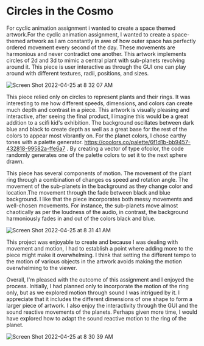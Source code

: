 # Circles in the Cosmo
 


For cyclic animation assignment i wanted to create a space themed artwork.For the cyclic animation assignment, I wanted to create a space-themed artwork as I am constantly in awe of how outer space has perfectly ordered movement every second of the day. These movements are harmonious and never contradict one another.  This artwork implements circles of 2d and 3d to mimic a central plant with sub-planets revolving around it. This piece is user interactive as through the GUI one can play around with different textures, radii, positions, and sizes. 

![Screen Shot 2022-04-25 at 8 32 07 AM](https://user-images.githubusercontent.com/102983688/165021456-a2b07282-c128-4600-9f62-1484c256dcbe.png)


This piece relied only on circles to represent plants and their rings. It was interesting to me how different speeds, dimensions, and colors can create much depth and contrast in a piece. This artwork is visually pleasing and interactive, after seeing the final product, I imagine this would be a great addition to a scifi kid's exhibition. The background oscillates between dark blue and black to create depth as well as a great base for the rest of the colors to appear most vibrantly on. For the planet colors, I chose earthy tones with a palette generator. https://coolors.co/palette/6f1d1b-bb9457-432818-99582a-ffe6a7 . By creating a vector of type ofcolor, the code randomly generates one of the palette colors to set it to the next sphere drawn.

This piece has several components of motion. The movement of the plant ring through a combination of changes os speed and rotation angle. The movement of the sub-planets in the background as they change color and location.The movement through the fade between black and blue background. I like that the piece incorporates both messy movements and well-chosen movements. For instance, the sub-planets move almost chaotically as per the loudness of the audio, in contrast, the background harmoniously fades in and out of the colors black and blue. 

![Screen Shot 2022-04-25 at 8 31 41 AM](https://user-images.githubusercontent.com/102983688/165021462-a97b9115-b714-41f4-9f77-4cf4e9fcf87e.png)

This project was enjoyable to create and because I was dealing with movement and motion, I had to establish a point where adding more to the piece might make it overwhelming. I think that setting the different tempo to the motion of various objects in the artwork avoids making the motion overwhelming to the viewer. 

Overall, I'm pleased with the outcome of this assignment and I enjoyed the process. Initially, I had planned only to incorporate the motion of the ring only, but as we explored motion through sound I was intrigued by it. I appreciate that it includes the different dimensions of one shape to form a larger piece of artwork. I also enjoy the interactivity through the GUI and the sound reactive movements of the planets. Perhaps given more time, I would have explored how to adapt the sound reactive motion to the ring of the planet.

![Screen Shot 2022-04-25 at 8 30 39 AM](https://user-images.githubusercontent.com/102983688/165021467-78490d98-b000-47f6-ae59-3d5bbc97023f.png)
